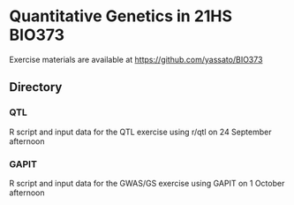 # Quantitative Genetics in 21HS BIO373
Exercise materials are available at https://github.com/yassato/BIO373  

## Directory  
### QTL
R script and input data for the QTL exercise using r/qtl on 24 September afternoon  

### GAPIT
R script and input data for the GWAS/GS exercise using GAPIT on 1 October afternoon  
